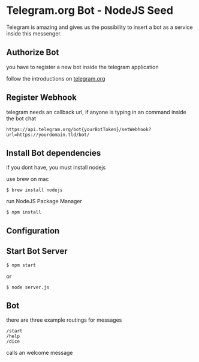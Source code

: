 # Telegram.org Bot - NodeJS Seed

Telegram is amazing and gives us the possibility to insert a bot as a service inside this messenger.

## Authorize Bot

you have to register a new bot inside the telegram application

follow the introductions on [telegram.org](https://core.telegram.org/bots)

## Register Webhook

telegram needs an callback url, if anyone is typing in an command inside the bot chat

    https://api.telegram.org/bot{yourBotToken}/setWebhook?url=https://yourdomain.tld/bot/

## Install Bot dependencies

if you dont have, you must install nodejs

use brew on mac

    $ brew install nodejs

run NodeJS Package Manager

    $ npm install

## Configuration



## Start Bot Server

    $ npm start

or

    $ node server.js

## Bot

there are three example routings for messages

    /start
    /help
    /dice

calls an welcome message
